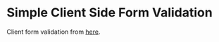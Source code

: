 # Simple Client Side Form Validation

Client form validation from [here](https://developer.mozilla.org/en-US/docs/Learn/Forms/Test_your_skills:_Form_validation).